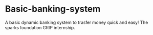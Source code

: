 # Basic-banking-system
A basic dynamic banking system to trasfer money quick and easy!
The sparks foundation GRIP internship.
